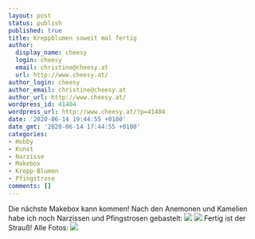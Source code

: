 ```yaml
---
layout: post
status: publish
published: true
title: Kreppblumen soweit mal fertig
author:
  display_name: cheesy
  login: cheesy
  email: christine@cheesy.at
  url: http://www.cheesy.at/
author_login: cheesy
author_email: christine@cheesy.at
author_url: http://www.cheesy.at/
wordpress_id: 41404
wordpress_url: http://www.cheesy.at/?p=41404
date: '2020-06-14 19:44:55 +0100'
date_gmt: '2020-06-14 17:44:55 +0100'
categories:
- Hobby
- Kunst
- Narzisse
- Makebox
- Krepp-Blumen
- Pfingstrose
comments: []
---
```

Die nächste Makebox kann kommen!
Nach den Anemonen und Kamelien habe ich noch Narzissen und Pfingstrosen gebastelt:
![](http://www.cheesy.at/wp-content/uploads/Kreppblumen-019.jpg)
![](http://www.cheesy.at/wp-content/uploads/Kreppblumen-023.jpg)
Fertig ist der Strauß! Alle Fotos:
[![](http://www.cheesy.at/wp-content/uploads/Kreppblumen-025.jpg)](http://www.cheesy.at/fotos/kunstwerke/makebox/krepp-blumen/)
